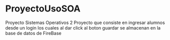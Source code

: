 # ProyectoUsoSOA
Proyecto Sistemas Operativos 2
Proyecto que consiste en ingresar alumnos desde un login los cuales al dar click al boton 
guardar se almacenan en la base de datos de FireBase 
